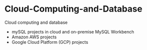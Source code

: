 # Cloud-Computing-and-Database
Cloud computing and database
- mySQL projects in cloud and on-premise MySQL Workbench
- Amazon AWS projects
- Google Cloud Platform (GCP) projects

